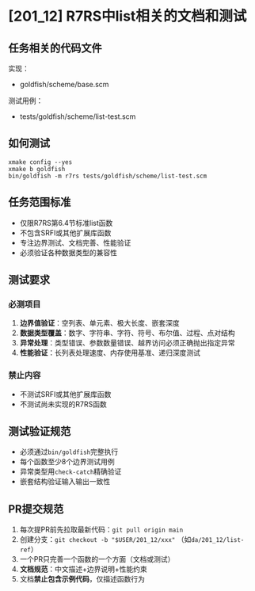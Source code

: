 # [201_12] R7RS中list相关的文档和测试

## 任务相关的代码文件
实现：
- goldfish/scheme/base.scm

测试用例：
- tests/goldfish/scheme/list-test.scm

## 如何测试
```
xmake config --yes
xmake b goldfish
bin/goldfish -m r7rs tests/goldfish/scheme/list-test.scm
```

## 任务范围标准
- 仅限R7RS第6.4节标准list函数
- 不包含SRFI或其他扩展库函数
- 专注边界测试、文档完善、性能验证
- 必须验证各种数据类型的兼容性

## 测试要求
### 必测项目
1. **边界值验证**：空列表、单元素、极大长度、嵌套深度
2. **数据类型覆盖**：数字、字符串、字符、符号、布尔值、过程、点对结构
3. **异常处理**：类型错误、参数数量错误、越界访问必须正确抛出指定异常
4. **性能验证**：长列表处理速度、内存使用基准、递归深度测试

### 禁止内容
- 不测试SRFI或其他扩展库函数
- 不测试尚未实现的R7RS函数

## 测试验证规范
- 必须通过`bin/goldfish`完整执行
- 每个函数至少8个边界测试用例
- 异常类型用`check-catch`精确验证
- 嵌套结构验证输入输出一致性

## PR提交规范
1. 每次提PR前先拉取最新代码：`git pull origin main`
2. 创建分支：`git checkout -b "$USER/201_12/xxx"` （如`da/201_12/list-ref`）
3. 一个PR只完善一个函数的一个方面（文档或测试）
4. **文档规范**：中文描述+边界说明+性能约束
5. 文档**禁止包含示例代码**，仅描述函数行为
